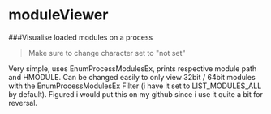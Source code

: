 # moduleViewer
###Visualise loaded modules on a process  

> Make sure to change character set to "not set"  

Very simple, uses EnumProcessModulesEx, prints respective module path and HMODULE. Can be changed easily to only view 32bit / 64bit modules with the EnumProcessModulesEx Filter (i have it set to LIST_MODULES_ALL by default). Figured i would put this on my github since i use it quite a bit for reversal.  

<p align="center>
          <img width=auto height=auto src="https://i.imgur.com/smL282P.png">
</p>
